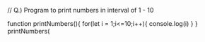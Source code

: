 // Q.) Program to print numbers in interval of 1 - 10

function printNumbers(){
    for(let i = 1;i<=10;i++){
        console.log(i)
    }
}
printNumbers(
